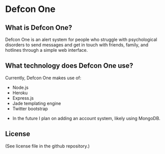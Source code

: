 # Defcon One
## What is Defcon One?
Defcon One is an alert system for people who struggle with psychological disorders to send messages and get in touch with friends, family, and hotlines through a simple web interface.
## What technology does Defcon One use?
Currently, Defcon One makes use of:
* Node.js
* Heroku
* Express.js
* Jade templating engine
* Twitter bootstrap
- In the future I plan on adding an account system, likely using MongoDB.
## License
(See license file in the github repository.)